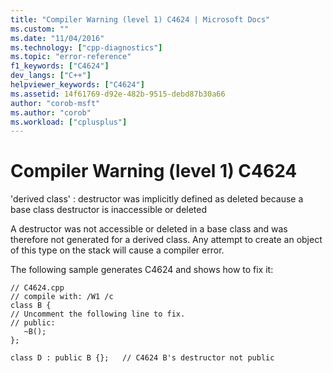 ```yaml
---
title: "Compiler Warning (level 1) C4624 | Microsoft Docs"
ms.custom: ""
ms.date: "11/04/2016"
ms.technology: ["cpp-diagnostics"]
ms.topic: "error-reference"
f1_keywords: ["C4624"]
dev_langs: ["C++"]
helpviewer_keywords: ["C4624"]
ms.assetid: 14f61769-d92e-482b-9515-debd87b30a66
author: "corob-msft"
ms.author: "corob"
ms.workload: ["cplusplus"]
---
```

# Compiler Warning (level 1) C4624
'derived class' : destructor was implicitly defined as deleted because a base class destructor is inaccessible or deleted  
  
 A destructor was not accessible or deleted in a base class and was therefore not generated for a derived class. Any attempt to create an object of this type on the stack will cause a compiler error.  
  
 The following sample generates C4624 and shows how to fix it:  
  
```  
// C4624.cpp  
// compile with: /W1 /c  
class B {  
// Uncomment the following line to fix.  
// public:  
   ~B();  
};  
  
class D : public B {};   // C4624 B's destructor not public  
```